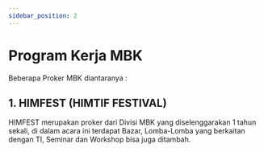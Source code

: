 ```yaml
---
sidebar_position: 2
---
```


# Program Kerja MBK

Beberapa Proker MBK diantaranya :

## 1. HIMFEST (HIMTIF FESTIVAL)

HIMFEST merupakan proker dari Divisi MBK yang diselenggarakan 1 tahun sekali, di dalam acara ini terdapat Bazar, Lomba-Lomba yang berkaitan dengan TI, Seminar dan Workshop bisa juga ditambah.
